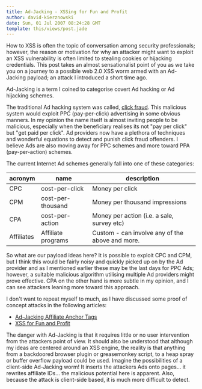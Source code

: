 ```yaml
---
title: Ad-Jacking - XSSing for Fun and Profit
author: david-kierznowski
date: Sun, 01 Jul 2007 08:24:28 GMT
template: this/views/post.jade
---
```


How to XSS is often the topic of conversation among security professionals; however, the reason or motivation for why an attacker might want to exploit an XSS vulnerability is often limited to stealing cookies or hijacking credentials. This post takes an almost sensationalist point of you as we take you on a journey to a possible web 2.0 XSS worm armed with an Ad-Jacking payload; an attack I introduced a short time ago.

Ad-Jacking is a term I coined to categorise covert Ad hacking or Ad hijacking schemes. 

The traditional Ad hacking system was called, [click fraud](http://en.wikipedia.org/wiki/Click_fraud). This malicious system would exploit PPC (pay-per-click) advertising in some obvious manners. In my opinion the name itself is almost inviting people to be malicious, especially when the beneficiary realises its not "pay per click" but "get paid per click". Ad providers now have a plethora of techniques and wonderful equations to detect and punish click fraud offenders. I believe Ads are also moving away for PPC schemes and more toward PPA (pay-per-action) schemes.

The current Internet Ad schemes generally fall into one of these categories:

<table>
<thead>
<tr><th>acronym</th><th>name</th><th>description</th></tr>
</thead>
<tbody>
<tr><td>CPC</td><td>cost-per-click</td><td>Money per click</td></tr>
<tr><td>CPM</td><td>cost-per-thousand</td><td>Money per thousand impressions</td></tr>
<tr><td>CPA</td><td>cost-per-action</td><td>Money per action (i.e. a sale, survey etc)</td></tr>
<tr><td>Affiliates</td><td>Affiliate programs</td><td>Custom - can involve any of the above and more.</td></tr>
</tbody>
</table>

So what are our payload ideas here? It is possible to exploit CPC and CPM, but I think this would be fairly noisy and quickly picked up on by the Ad provider and as I mentioned earlier these may be the last days for PPC Ads; however, a suitable malicious algorithm utilising multiple Ad providers might prove effective. CPA on the other hand is more subtle in my opinion, and I can see attackers leaning more toward this approach.

I don't want to repeat myself to much, as I have discussed some proof of concept attacks in the following articles:

* [Ad-Jacking Affiliate Anchor Tags](http://michaeldaw.org/papers/paper-020607/)
* [XSS for Fun and Profit](http://michaeldaw.org/papers/paper-290507/)

The danger with Ad-Jacking is that it requires little or no user intervention from the attackers point of view. It should also be understood that although my ideas are centered around an XSS engine, the reality is that anything from a backdoored browser plugin or greasemonkey script, to a heap spray or buffer overflow payload could be used. Imagine the possibilities of a client-side Ad-Jacking worm! It inserts the attackers Ads onto pages... it rewrites affiliate IDs... the malicious potential here is apparent. Also, because the attack is client-side based, it is much more difficult to detect.
